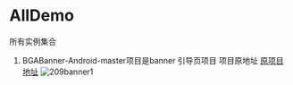# AllDemo
所有实例集合  


1. BGABanner-Android-master项目是banner 引导页项目 项目原地址 [原项目地址](https://github.com/bingoogolapple/BGABanner-Android)
  ![209banner1](https://cloud.githubusercontent.com/assets/8949716/17474422/606791ec-5d88-11e6-9f6e-d535531c554d.gif)





     

